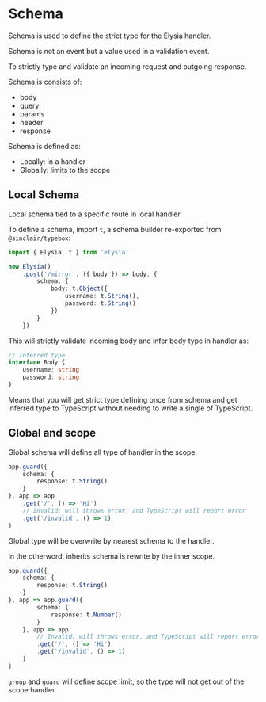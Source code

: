 # Schema
Schema is used to define the strict type for the Elysia handler.

Schema is not an event but a value used in a validation event. 

To strictly type and validate an incoming request and outgoing response.

Schema is consists of:
- body
- query
- params
- header
- response

Schema is defined as:
- Locally: in a handler
- Globally: limits to the scope

## Local Schema
Local schema tied to a specific route in local handler.

To define a schema, import `t`, a schema builder re-exported from `@sinclair/typebox`:
```typescript
import { Elysia, t } from 'elysia'

new Elysia()
    .post('/mirror', ({ body }) => body, {
        schema: {
            body: t.Object({
                username: t.String(),
                password: t.String()
            })
        }
    })
```

This will strictly validate incoming body and infer body type in handler as:
```typescript
// Inferred type
interface Body {
    username: string
    password: string
}
```

Means that you will get strict type defining once from schema and get inferred type to TypeScript without needing to write a single of TypeScript.

## Global and scope
Global schema will define all type of handler in the scope.

```typescript
app.guard({
    schema: {
        response: t.String()
    }
}, app => app
    .get('/', () => 'Hi')
    // Invalid: will throws error, and TypeScript will report error
    .get('/invalid', () => 1)
)
```

Global type will be overwrite by nearest schema to the handler.

In the otherword, inherits schema is rewrite by the inner scope.
```typescript
app.guard({
    schema: {
        response: t.String()
    }
}, app => app.guard({
        schema: {
            response: t.Number()
        }
    }, app => app
        // Invalid: will throws error, and TypeScript will report error
        .get('/', () => 'Hi')
        .get('/invalid', () => 1)
    )
)
```

`group` and `guard` will define scope limit, so the type will not get out of the scope handler.
